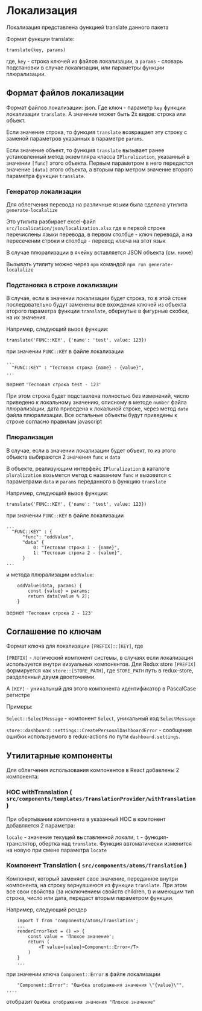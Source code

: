 # Локализация

Локализация представлена функцией translate данного пакета

Формат функции translate:

```
translate(key, params)
```

где, ```key``` - строка ключей из файлов локализации, а ```params``` - словарь
подстановки в случае локализации, или параметры функции плюрализации.

## Формат файлов локализации

Формат файлов локализации: json. Где ключ - параметр ```key``` функции
локализации ```translate```. А значение может быть 2х видов: строка или объект.

Если значение строка, то функция ```translate``` возвращает эту строку с заменой
параметров указанных в параметре ```params```.

Если значение объект, то функция ```translate``` вызывает ранее установленный
метод экземпляра класса ```IPluralization```, указанный в значении
```[func]``` этого объекта. Первым параметром в него передастся значение
```[data]``` этого объекта, а вторым пар метром значение второго параметра
функции ```translate```.

### Генератор локализации

Для облегчения перевода на различные языки была сделана утилита
```generate-localalize```

Это утилита разбирает excel-файл  ```src/localization/json/localization.xlsx```
где в первой строке перечислены языки перевода, в первом столбце - ключ перевода,
а на пересечении строки и столбца - перевод ключа на этот язык

В случае плюрализации в ячейку вставляется JSON объекта (см. ниже)

Вызывать утилиту можно через ```npm``` командой
```npm run generate-localalize```

### Подстановка в строке локализации

В случае, если в значении локализации будет строка, то в этой стоке
последовательно будут заменены все вхождения ключей из объекта второго параметра
функции ```translate```, обернутые в фигурные скобки, на их значения.

Например, следующий вызов функции:

```
translate('FUNC::KEY', {'name': 'test', value: 123})
```

при значении ```FUNC::KEY``` в файле локализации

```
...
  "FUNC::KEY" : "Тестовая строка {name} - {value}",
...
```

вернет
```'Тестовая строка test - 123'```

При этом строка будет подставлена полностью без изменений, число приведено
к локальному значению, описному в методе ```number``` файла плюрализации, дата
приведена к локальной строке, через метод ```date``` файла плюрализации. Все
остальные объекты будут приведены к строке согласно правилам javascript

### Плюрализация

В случае, если в значении локализации будет объект, то из этого объекта
выбираются 2 значения ```func``` и ```data```

В объекте, реализующим интерфейс ```IPluralization``` в каталоге ```pluralization```
возьмется метод с названием ```func``` и вызовется с параметрами ```data``` и
```params``` переданного в функцию ```translate```

Например, следующий вызов функции:

```
translate('FUNC::KEY', {'name': 'test', value: 123})
```

при значении ```FUNC::KEY``` в файле локализации

```
...
  "FUNC::KEY" : {
	  "func": "oddValue",
	  "data" {
		  0: "Тестовая строка 1 - {name}",
		  1: "Тестовая строка 2 - {value}",
	  }
...
```

и метода плюрализации ```oddValue```:

```
	oddValue(data, params) {
		const {value} = params;
		return data[value % 2];
	}
```

вернет
```'Тестовая строка 2 - 123'```

## Соглашение по ключам

Формат ключа для локализации ```[PREFIX]::[KEY]```, где

```[PREFIX]``` - логический компонент системы, в случаях если локализация
используется внутри визуальных компонентов. Для Redux store ```[PREFIX]```
формируется как ```store::[STORE_PATH]```, где ```STORE_PATH``` путь в redux-store,
разделенный двумя двоеточиями.

А ```[KEY]``` - уникальный для этого компонента идентификатор в PascalCase регистре

Примеры:

```Select::SelectMessage``` - компонент ```Select```, уникальный код ```SelectMessage```

```store::dashboard::settings::CreatePersonalDashboardError``` - сообщение ошибки
используемого в redux-actions по пути ```dashboard.settings```.

## Утилитарные компоненты

Для облегчения использования компонентов в React добавлены 2 компонента:

### HOC withTranslation ( ```src/components/templates/TranslationProvider/withTranslation``` )

При обертывании компонента в указанный HOC в компонент добавляется 2 параметра:

```locale``` - значение текущей выставленной локали, ```t``` - функция-транслятор,
обертка над ```translate```. Функция автоматически изменится на новую при смене
параметра ```locate```


### Компонент Translation ( ```src/components/atoms/Translation``` )

Компонент, который заменяет свое значение, переданное внутри компонента, на строку
вернувшеюся из функции ```translate```. При этом все свои свойства (за исключением
свойств children, t) и имеющим тип строка, число или дата, передаст вторым
параметром функции.

Например, следующий рендер

```
	import T from 'components/atoms/Translation';
	...
	renderErrorText = () => {
		const value = 'Плохое значение';
		return (
			<T value={value}>Component::Error</T>
		)
	}
	...
```

при значении ключа ```Component::Error``` в файле локализации

```
	"Component::Error": "Ошибка отображения значения \"{value}\"", ....
```

отобразит ```Ошибка отображения значения "Плохое значение"```


